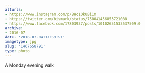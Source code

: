 ```yaml
---
alturls:
- https://www.instagram.com/p/BHc1OkUBi1m
- https://twitter.com/bismark/status/750041456853721088
- https://www.facebook.com/17803937/posts/10102651533537509:0
archive:
- 2016-07
date: '2016-07-04T18:59:51'
imagetype: jpg
slug: '1467658791'
type: photo
---
```


A Monday evening walk

